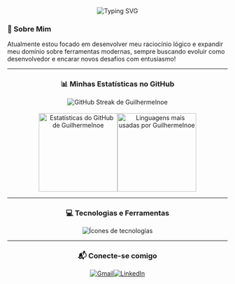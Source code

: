 <!-- Início do README -->
<!-- Cabeçalho com animação de digitação -->
<div align="center"><img src="https://readme-typing-svg.herokuapp.com?color=1b98ff&size=35&center=true&vCenter=true&width=1000&lines=Olá,+meu+nome+é+Guilherme+Inoe+Araujo+👋" alt="Typing SVG"></div>
<!-- Secção "Sobre Mim" -->
<div align="left"><h3>🚀 Sobre Mim</h3><p>Atualmente estou focado em desenvolver meu raciocínio lógico e expandir meu domínio sobre ferramentas modernas, sempre buscando evoluir como desenvolvedor e encarar novos desafios com entusiasmo!
</p></div>
<hr>
<!-- Secção de Estatísticas do GitHub -->
<div align="center"><h3>📊 Minhas Estatísticas no GitHub</h3><img src="https://streak-stats.demolab.com?user=GuilhermeInoe&date_format=j%20M%5B%20Y%5D&border=1b98ff&ring=D8D9DA&fire=D8D9DA&stroke=D8D9DA&background=0D1117&currStreakNum=D8D9DA&sideNums=1b98ff&currStreakLabel=1b98ff&sideLabels=D8D9DA&dates=D8D9DA" alt="GitHub Streak de GuilhermeInoe"/><br><br><img height="180em" src="https://github-readme-stats.vercel.app/api?username=GuilhermeInoe&show_icons=true&theme=github_dark&include_all_commits=true&count_private=true&border_color=1b98ff&text_color=fff&title_color=fff&icon_color=1b98ff" alt="Estatísticas do GitHub de GuilhermeInoe"/><img height="180em" src="https://github-readme-stats.vercel.app/api/top-langs/?username=GuilhermeInoe&layout=compact&langs_count=8&theme=github_dark&border_color=1b98ff&text_color=fff&title_color=fff&icon_color=1b98ff&hide=css,c" alt="Linguagens mais usadas por GuilhermeInoe"/></div>
<hr>
<!-- Secção de Tecnologias e Ferramentas -->
<div align="center"><h3>💻 Tecnologias e Ferramentas</h3><p><img src="https://skillicons.dev/icons?i=js,react,nextjs,nodejs,html,css,tailwind,git,vscode&perline=7" alt="Ícones de tecnologias"/></p></div>
<hr>
<!-- Secção de Contacto -->
<div align="center"><h3>📬 Conecte-se comigo</h3><p><a href="mailto:guilhermeinoe82@gmail.com"><img src="https://img.shields.io/badge/Gmail-D14836?style=for-the-badge&logo=gmail&logoColor=white" alt="Gmail"/></a><a href="https://linkedin.com/in/guilherme-inoe-b00462338/"><img src="https://img.shields.io/badge/LinkedIn-0077B5?style=for-the-badge&logo=linkedin&logoColor=white" alt="LinkedIn"/></a>
<!-- Final do README --
